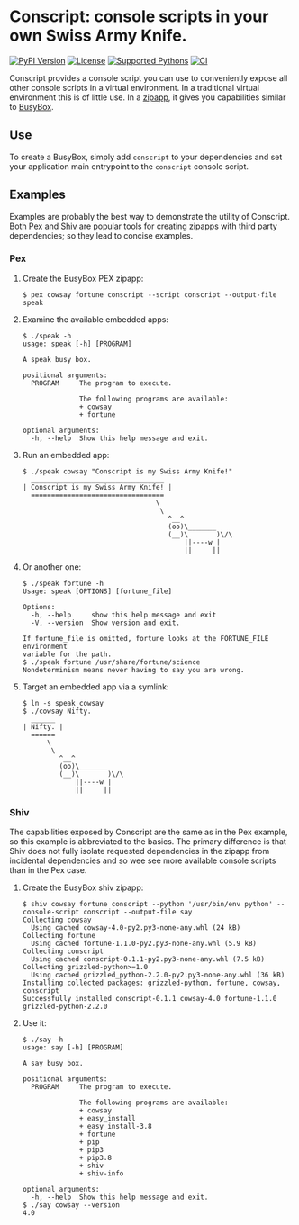# Conscript: console scripts in your own Swiss Army Knife.

[![PyPI Version](https://shields.io/pypi/v/conscript.svg)](https://pypi.org/project/conscript/)
[![License](https://shields.io/pypi/l/conscript.svg)](LICENSE)
[![Supported Pythons](https://shields.io/pypi/pyversions/conscript.svg)](pyproject.toml)
[![CI](https://github.com/jsirois/conscript/actions/workflows/ci.yml/badge.svg)](https://github.com/jsirois/conscript/actions/workflows/ci.yml)

Conscript provides a console script you can use to conveniently expose all other console scripts in
a virtual environment. In a traditional virtual environment this is of little use. In a
[zipapp](https://docs.python.org/3/library/zipapp.html), it gives you
capabilities similar to [BusyBox](https://busybox.net/).

## Use

To create a BusyBox, simply add `conscript` to your dependencies and set your application main
entrypoint to the `conscript` console script.

## Examples

Examples are probably the best way to demonstrate the utility of Conscript. Both
[Pex](https://pypi.org/project/pex/) and [Shiv](https://pypi.org/project/shiv/) are popular tools
for creating zipapps with third party dependencies; so they lead to concise examples.

### Pex

1. Create the BusyBox PEX zipapp:
    ```console
    $ pex cowsay fortune conscript --script conscript --output-file speak
    ```
2. Examine the available embedded apps:
    ```console
    $ ./speak -h
    usage: speak [-h] [PROGRAM]

    A speak busy box.

    positional arguments:
      PROGRAM     The program to execute.

                  The following programs are available:
                  + cowsay
                  + fortune

    optional arguments:
      -h, --help  Show this help message and exit.
    ```
3. Run an embedded app:
    ```console
    $ ./speak cowsay "Conscript is my Swiss Army Knife!"
      _________________________________
    | Conscript is my Swiss Army Knife! |
      =================================
                                     \
                                      \
                                        ^__^
                                        (oo)\_______
                                        (__)\       )\/\
                                            ||----w |
                                            ||     ||
    ```
4. Or another one:
    ```console
    $ ./speak fortune -h
    Usage: speak [OPTIONS] [fortune_file]

    Options:
      -h, --help     show this help message and exit
      -V, --version  Show version and exit.

    If fortune_file is omitted, fortune looks at the FORTUNE_FILE environment
    variable for the path.
    $ ./speak fortune /usr/share/fortune/science
    Nondeterminism means never having to say you are wrong.
    ```
5. Target an embedded app via a symlink:
    ```console
    $ ln -s speak cowsay
    $ ./cowsay Nifty.
      ______
    | Nifty. |
      ======
          \
           \
             ^__^
             (oo)\_______
             (__)\       )\/\
                 ||----w |
                 ||     ||
    ```

### Shiv

The capabilities exposed by Conscript are the same as in the Pex example, so this example is
abbreviated to the basics. The primary difference is that Shiv does not fully isolate requested
dependencies in the zipapp from incidental dependencies and so wee see more available console
scripts than in the Pex case.

1. Create the BusyBox shiv zipapp:
    ```console
    $ shiv cowsay fortune conscript --python '/usr/bin/env python' --console-script conscript --output-file say
    Collecting cowsay
      Using cached cowsay-4.0-py2.py3-none-any.whl (24 kB)
    Collecting fortune
      Using cached fortune-1.1.0-py2.py3-none-any.whl (5.9 kB)
    Collecting conscript
      Using cached conscript-0.1.1-py2.py3-none-any.whl (7.5 kB)
    Collecting grizzled-python>=1.0
      Using cached grizzled_python-2.2.0-py2.py3-none-any.whl (36 kB)
    Installing collected packages: grizzled-python, fortune, cowsay, conscript
    Successfully installed conscript-0.1.1 cowsay-4.0 fortune-1.1.0 grizzled-python-2.2.0
    ```
2. Use it:
    ```console
    $ ./say -h
    usage: say [-h] [PROGRAM]

    A say busy box.

    positional arguments:
      PROGRAM     The program to execute.

                  The following programs are available:
                  + cowsay
                  + easy_install
                  + easy_install-3.8
                  + fortune
                  + pip
                  + pip3
                  + pip3.8
                  + shiv
                  + shiv-info

    optional arguments:
      -h, --help  Show this help message and exit.
    $ ./say cowsay --version
    4.0
    ```